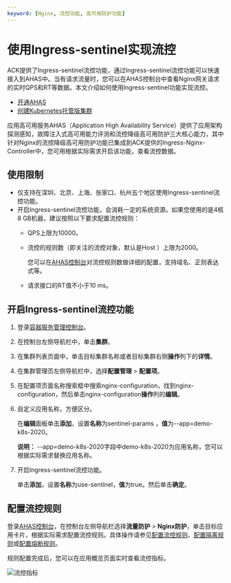 ```yaml
---
keyword: [Nginx, 流控功能, 高可用防护功能]
---
```


# 使用Ingress-sentinel实现流控

ACK提供了Ingress-sentinel流控功能，通过Ingress-sentinel流控功能可以快速接入到AHAS中。当有请求流量时，您可以在AHAS控制台中查看Nginx网关请求的实时QPS和RT等数据。本文介绍如何使用Ingress-sentinel功能实现流控。

-   [开通AHAS]()
-   [创建Kubernetes托管版集群](/intl.zh-CN/Kubernetes集群用户指南/集群管理/创建集群/创建Kubernetes托管版集群.md)

应用高可用服务AHAS（Application High Availability Service）提供了应用架构探测感知，故障注入式高可用能力评测和流控降级高可用防护三大核心能力，其中针对Nginx的流控降级高可用防护功能已集成到ACK提供的Ingress-Nginx-Controller中，您可用根据实际需求开启该功能，查看流控数据。

## 使用限制

-   仅支持在深圳、北京、上海、张家口、杭州五个地区使用Ingress-sentinel流控功能。
-   开启Ingress-sentinel流控功能，会消耗一定的系统资源。如果您使用的是4核8 GB机器，建议按照以下要求配置流控规则：
    -   QPS上限为10000。
    -   流控的规则数（即关注的流控对象，默认是Host ）上限为2000。

        您可以在[AHAS控制台](https://ahas.console.aliyun.com)对流控规则数做详细的配置，支持域名、正则表达式等。

    -   请求接口的RT值不小于10 ms。

## 开启Ingress-sentinel流控功能

1.  登录[容器服务管理控制台](https://cs.console.aliyun.com)。

2.  在控制台左侧导航栏中，单击**集群**。

3.  在集群列表页面中，单击目标集群名称或者目标集群右侧**操作**列下的**详情**。

4.  在集群管理页左侧导航栏中，选择**配置管理** \> **配置项**。

5.  在配置项页面名称搜索框中搜索nginx-configuration，找到nginx-configuration，然后单击nginx-configuration**操作**列的**编辑**。

6.  自定义应用名称，方便区分。

    在**编辑**面板单击**添加**，设置**名称**为sentinel-params ，**值**为--app=demo-k8s-2020。

    **说明：** --app=demo-k8s-2020字段中demo-k8s-2020为应用名称，您可以根据实际需求替换应用名称。

7.  开启Ingress-sentinel流控功能。

    单击**添加**，设置**名称**为use-sentinel，**值**为true。然后单击**确定**。


## 配置流控规则

登录[AHAS控制台](https://ahas.console.aliyun.com)，在控制台左侧导航栏选择**流量防护** \> **Nginx防护**，单击目标应用卡片，根据实际需求配置流控规则。具体操作请参见[配置流控规则]()、[配置隔离规则]()或[配置熔断规则]()。

规则配置完成后，您可以在应用概览页面实时查看流控指标。

![流控指标](https://static-aliyun-doc.oss-accelerate.aliyuncs.com/assets/img/zh-CN/3105911161/p227294.png)

